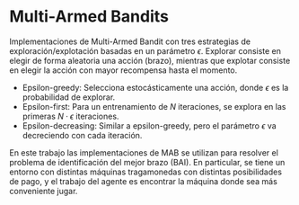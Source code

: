 # Multi-Armed Bandits

Implementaciones de Multi-Armed Bandit con tres estrategias de
exploración/explotación basadas en un parámetro $\epsilon$. Explorar consiste
en elegir de forma aleatoria una acción (brazo), mientras que explotar consiste
en elegir la acción con mayor recompensa hasta el momento.

- Epsilon-greedy: Selecciona estocásticamente una acción, donde $\epsilon$ es
  la probabilidad de explorar.
- Epsilon-first: Para un entrenamiento de $N$ iteraciones, se explora en las
  primeras $N \cdot \epsilon$ iteraciones.
- Epsilon-decreasing: Similar a epsilon-greedy, pero el parámetro $\epsilon$ va
  decreciendo con cada iteración.

En este trabajo las implementaciones de MAB se utilizan para resolver el
problema de identificación del mejor brazo (BAI). En particular, se tiene un
entorno con distintas máquinas tragamonedas con distintas posibilidades de
pago, y el trabajo del agente es encontrar la máquina donde sea más conveniente
jugar.
